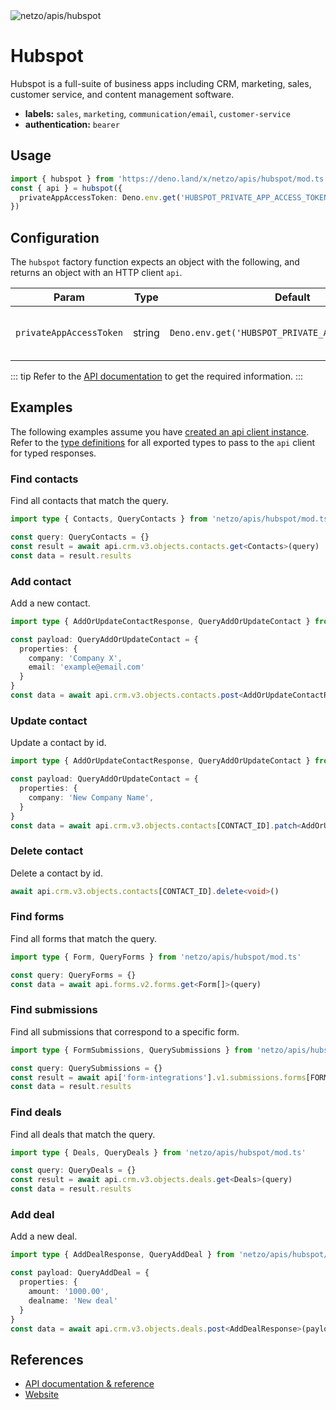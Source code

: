 <img src="https://raw.githubusercontent.com/netzo/netzo/main/assets/apis/hubspot.svg" alt="netzo/apis/hubspot" class="mb-5 w-75px">

# Hubspot

Hubspot is a full-suite of business apps including CRM, marketing, sales, customer service, and content management software.

- **labels:** `sales`, `marketing`, `communication/email`, `customer-service`
- **authentication:** `bearer`

## Usage

```ts
import { hubspot } from 'https://deno.land/x/netzo/apis/hubspot/mod.ts'
const { api } = hubspot({
  privateAppAccessToken: Deno.env.get('HUBSPOT_PRIVATE_APP_ACCESS_TOKEN')
})
```

## Configuration

The `hubspot` factory function expects an object with the following, and returns an object with an HTTP client `api`.

| Param                   | Type   | Default                                            | Description                                |
|-------------------------|--------|----------------------------------------------------|--------------------------------------------|
| `privateAppAccessToken` | string | `Deno.env.get('HUBSPOT_PRIVATE_APP_ACCESS_TOKEN')` | the access token to use for authentication |


::: tip Refer to the [API documentation](https://developers.hubspot.com/docs/api/overview) to get the required information.
:::

## Examples

The following examples assume you have [created an api client instance](#usage). Refer to the [type definitions](https://deno.land/x/netzo/apis/hubspot/types.ts) for all exported types to pass to the `api` client for typed responses.

### Find contacts

Find all contacts that match the query.

```ts
import type { Contacts, QueryContacts } from 'netzo/apis/hubspot/mod.ts'

const query: QueryContacts = {}
const result = await api.crm.v3.objects.contacts.get<Contacts>(query)
const data = result.results
```

### Add contact

Add a new contact.

```ts
import type { AddOrUpdateContactResponse, QueryAddOrUpdateContact } from 'netzo/apis/hubspot/mod.ts'

const payload: QueryAddOrUpdateContact = {
  properties: {
    company: 'Company X',
    email: 'example@email.com'
  }
}
const data = await api.crm.v3.objects.contacts.post<AddOrUpdateContactResponse>(payload)
```

### Update contact

Update a contact by id.

```ts
import type { AddOrUpdateContactResponse, QueryAddOrUpdateContact } from 'netzo/apis/hubspot/mod.ts'

const payload: QueryAddOrUpdateContact = {
  properties: {
    company: 'New Company Name',
  }
}
const data = await api.crm.v3.objects.contacts[CONTACT_ID].patch<AddOrUpdateContactResponse>(payload)
```

### Delete contact

Delete a contact by id.

```ts
await api.crm.v3.objects.contacts[CONTACT_ID].delete<void>()
```

### Find forms

Find all forms that match the query.

```ts
import type { Form, QueryForms } from 'netzo/apis/hubspot/mod.ts'

const query: QueryForms = {}
const data = await api.forms.v2.forms.get<Form[]>(query)
```

### Find submissions

Find all submissions that correspond to a specific form.

```ts
import type { FormSubmissions, QuerySubmissions } from 'netzo/apis/hubspot/mod.ts'

const query: QuerySubmissions = {}
const result = await api['form-integrations'].v1.submissions.forms[FORM_ID].get<FormSubmissions>(query)
const data = result.results
```

### Find deals

Find all deals that match the query.

```ts
import type { Deals, QueryDeals } from 'netzo/apis/hubspot/mod.ts'

const query: QueryDeals = {}
const result = await api.crm.v3.objects.deals.get<Deals>(query)
const data = result.results
```

### Add deal

Add a new deal.

```ts
import type { AddDealResponse, QueryAddDeal } from 'netzo/apis/hubspot/mod.ts'

const payload: QueryAddDeal = {
  properties: {
    amount: '1000.00',
    dealname: 'New deal'
  }
}
const data = await api.crm.v3.objects.deals.post<AddDealResponse>(payload)
```

## References

- [API documentation & reference](https://developers.hubspot.com/docs/api/overview)
- [Website](https://www.hubspot.com/)


